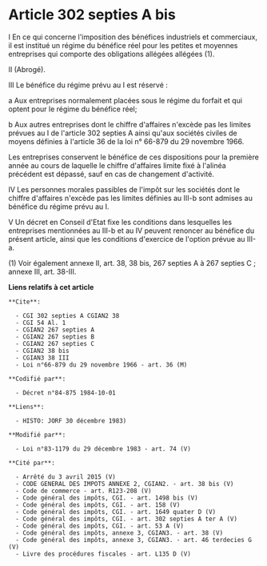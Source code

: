 # Article 302 septies A bis

I  En ce qui concerne l'imposition des bénéfices industriels et commerciaux, il est institué un régime du bénéfice réel pour
les petites et moyennes entreprises qui comporte des obligations allégées allégées (1).

II  (Abrogé).

III  Le bénéfice du régime prévu au I est réservé :

a  Aux entreprises normalement placées sous le régime du forfait et qui optent pour le régime du bénéfice réel;

b  Aux autres entreprises dont le chiffre d'affaires n'excède pas les limites prévues au I de l'article 302 septies A ainsi
qu'aux sociétés civiles de moyens définies à l'article 36 de la loi n° 66-879 du 29 novembre 1966.

Les entreprises conservent le bénéfice de ces dispositions pour la première année au cours de laquelle le chiffre d'affaires
limite fixé à l'alinéa précédent est dépassé, sauf en cas de changement d'activité.

IV  Les personnes morales passibles de l'impôt sur les sociétés dont le chiffre d'affaires n'excède pas les limites définies
au III-b sont admises au bénéfice du régime prévu au I.

V  Un décret en Conseil d'Etat fixe les conditions dans lesquelles les entreprises mentionnées au III-b et au IV peuvent
renoncer au bénéfice du présent article, ainsi que les conditions d'exercice de l'option prévue au III-a.

(1) Voir également annexe II, art. 38, 38 bis, 267 septies A à 267 septies C ; annexe III, art. 38-III.

**Liens relatifs à cet article**

	**Cite**:

	  - CGI 302 septies A CGIAN2 38
	  - CGI 54 Al. 1
	  - CGIAN2 267 septies A
	  - CGIAN2 267 septies B
	  - CGIAN2 267 septies C
	  - CGIAN2 38 bis
	  - CGIAN3 38 III
	  - Loi n°66-879 du 29 novembre 1966 - art. 36 (M)

	**Codifié par**:

	  - Décret n°84-875 1984-10-01

	**Liens**:

	  - HISTO: JORF 30 décembre 1983)

	**Modifié par**:

	  - Loi n°83-1179 du 29 décembre 1983 - art. 74 (V)

	**Cité par**:

	  - Arrêté du 3 avril 2015 (V)
	  - CODE GENERAL DES IMPOTS ANNEXE 2, CGIAN2. - art. 38 bis (V)
	  - Code de commerce - art. R123-208 (V)
	  - Code général des impôts, CGI. - art. 1498 bis (V)
	  - Code général des impôts, CGI. - art. 158 (V)
	  - Code général des impôts, CGI. - art. 1649 quater D (V)
	  - Code général des impôts, CGI. - art. 302 septies A ter A (V)
	  - Code général des impôts, CGI. - art. 53 A (V)
	  - Code général des impôts, annexe 3, CGIAN3. - art. 38 (V)
	  - Code général des impôts, annexe 3, CGIAN3. - art. 46 terdecies G (V)
	  - Livre des procédures fiscales - art. L135 D (V)
